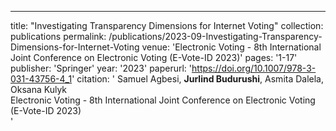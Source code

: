 ---
title: "Investigating Transparency Dimensions for Internet Voting"
collection: publications
permalink: /publications/2023-09-Investigating-Transparency-Dimensions-for-Internet-Voting
venue: 'Electronic Voting - 8th International Joint Conference on Electronic Voting (E-Vote-ID 2023)'
pages: '1-17'
publisher: 'Springer'
year: '2023'
paperurl: 'https://doi.org/10.1007/978-3-031-43756-4_1'
citation: ' Samuel Agbesi,  <b>Jurlind Budurushi</b>,  Asmita Dalela,  Oksana Kulyk</br> Electronic Voting - 8th International Joint Conference on Electronic Voting (E-Vote-ID 2023)</br>'